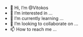- 👋 Hi, I’m @Vitokos
- 👀 I’m interested in ...
- 🌱 I’m currently learning ...
- 💞️ I’m looking to collaborate on ...
- 📫 How to reach me ...

<!---
Vitokos/Vitokos is a ✨ special ✨ repository because its `README.md` (this file) appears on your GitHub profile.
You can click the Preview link to take a look at your changes.
--->
